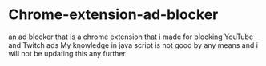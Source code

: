 # Chrome-extension-ad-blocker
an ad blocker that is a chrome extension that i made for blocking YouTube and Twitch ads
My knowledge in java script is not good by any means and i will not be updating this any further
